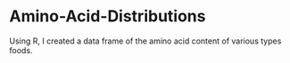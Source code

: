 # Amino-Acid-Distributions
Using R, I created a data frame of the amino acid content of various types  foods.
